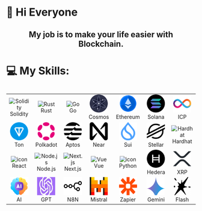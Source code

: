 
# 💫 Hi Everyone
<div align="center">
 <h2>My job is to make your life easier with Blockchain.</h2>
</div>

# 💻 My Skills:
<div style="display: flex; align-items: flex-start; align: center">
<table align="center">
    <tr>
        <td align="center" width="150">
            <img src="https://skillicons.dev/icons?i=solidity" width="48" height="48" alt="Solidity" />
            <br>Solidity
        </td>
        <td align="center" width="150">
            <img src="https://skillicons.dev/icons?i=rust" width="48" height="48" alt="Rust" />
            <br>Rust
        </td>
        <td align="center" width="150">
            <img src="https://skillicons.dev/icons?i=go" width="48" height="48" alt="Go" />
            <br>Go
        </td> 
        <td align="center" width="150">
            <img src="./assets/cosmos.png" width="48" height="48" alt="Cosmos" />
            <br>Cosmos
        </td>
        <td align="center" width="150">
            <img src="./assets/ethereum.png" width="48" height="48" alt="ethereum" />
            <br>Ethereum
        </td>    
        <td align="center" width="150">
            <img src="./assets/solana.png" width="48" height="48" alt="solana" />
            <br>Solana
        </td>
        <td align="center" width="150">
            <img src="./assets/icp.png" width="48" height="48" alt="icp" />
            <br>ICP
        </td>               
    </tr>
    <tr>
        <td align="center" width="150">
            <img src="./assets/ton.png" width="48" height="48" alt="ton" />
            <br>Ton
        </td> 
        <td align="center" width="150">
            <img src="./assets/polkadot.png" width="48" height="48" alt="polkadot" />
            <br>Polkadot
        </td>
        <td align="center" width="150">
            <img src="./assets/aptos.png" width="48" height="48" alt="Aptos" />
            <br>Aptos
        </td>  
        <td align="center" width="150">
            <img src="./assets/near.png" width="48" height="48" alt="near" />
            <br>Near
        </td> 
        <td align="center" width="150">
            <img src="./assets/sui.png" width="48" height="48" alt="sui" />
            <br>Sui
        </td>
        <td align="center" width="150">
            <img src="./assets/stellar.png" width="48" height="48" alt="stellar" />
            <br>Stellar
        </td>
        <td align="center" width="150">
            <img src="https://github.com/user-attachments/assets/3ac4fb1b-f991-4e5f-8a2e-ab26a3e3f315" width="48" height="48" alt="Hardhat" />
            <br>Hardhat
        </td>        
    </tr>
    <tr>
        <td align="center" width="150">
            <img src="https://techstack-generator.vercel.app/react-icon.svg" alt="icon" width="48" height="48" />
            <br>React
        </td> 
        <td align="center" width="150">
            <img src="https://skillicons.dev/icons?i=nodejs" width="48" height="48" alt="Node.js" />
            <br>Node.js
        </td> 
         <td align="center" width="150">
            <img src="https://skillicons.dev/icons?i=nextjs" width="48" height="48" alt="Next.js" />
            <br>Next.js
        </td>
        <td align="center" width="150">
            <img src="https://skillicons.dev/icons?i=vue" width="48" height="48" alt="Vue" />
            <br>Vue
        </td>
        <td align="center" width="150">
            <img src="https://techstack-generator.vercel.app/python-icon.svg" alt="icon" width="48" height="48" />
            <br>Python
        </td>
         <td align="center" width="150">
            <img src="./assets/hedera.png" alt="icon" width="48" height="48" />
            <br>Hedera 
        </td>
        <td align="center" width="150">
            <img src="./assets/xrp.png" width="48" height="48" alt="xrp" />
            <br>XRP
        </td>
    </tr>
    <tr>
        <td align="center" width="150">
            <img src="./assets/ai.png"  width="48" height="48" />
            <br>AI
        </td> 
        <td align="center" width="150">
            <img src="./assets/gpt.jpg" width="48" height="48"  />
            <br>GPT
        </td> 
         <td align="center" width="150">
            <img src="./assets/n8n.png" width="48" height="48" />
            <br>N8N
        </td>
        <td align="center" width="150">
            <img src="./assets/Mistral.png" width="48" height="48" />
            <br>Mistral
        </td>
        <td align="center" width="150">
            <img src="./assets/Zapier.png"  width="48" height="48" />
            <br>Zapier
        </td>
         <td align="center" width="150">
            <img src="./assets/Gemini.png"  width="48" height="48" />
            <br>Gemini 
        </td>
        <td align="center" width="150">
            <img src="./assets/Flash.png" width="48" height="48" />
            <br>Flash
        </td>
    </tr>
</table>
<br><br>
</div>

